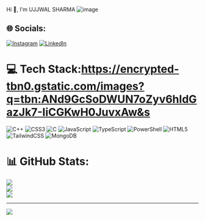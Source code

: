 Hi 👋, I'm UJJWAL SHARMA
![image](https://github.com/user-attachments/assets/923c78be-d819-4125-bd4c-9a1d19580b8b)


## 🌐 Socials:
[![Instagram](https://img.shields.io/badge/Instagram-%23E4405F.svg?logo=Instagram&logoColor=white)](https://instagram.com/sharma_ujjwal_02) [![LinkedIn](https://img.shields.io/badge/LinkedIn-%230077B5.svg?logo=linkedin&logoColor=white)](https://linkedin.com/in/www.linkedin.com/in/ujjwal22) 

# 💻 Tech Stack:https://encrypted-tbn0.gstatic.com/images?q=tbn:ANd9GcSoDWUN7oZyv6hldGazJk7-IiCGKwH0JuvxAw&s
![C++](https://img.shields.io/badge/c++-%2300599C.svg?style=for-the-badge&logo=c%2B%2B&logoColor=white) ![CSS3](https://img.shields.io/badge/css3-%231572B6.svg?style=for-the-badge&logo=css3&logoColor=white) ![C](https://img.shields.io/badge/c-%2300599C.svg?style=for-the-badge&logo=c&logoColor=white) ![JavaScript](https://img.shields.io/badge/javascript-%23323330.svg?style=for-the-badge&logo=javascript&logoColor=%23F7DF1E) ![TypeScript](https://img.shields.io/badge/typescript-%23007ACC.svg?style=for-the-badge&logo=typescript&logoColor=white) ![PowerShell](https://img.shields.io/badge/PowerShell-%235391FE.svg?style=for-the-badge&logo=powershell&logoColor=white) ![HTML5](https://img.shields.io/badge/html5-%23E34F26.svg?style=for-the-badge&logo=html5&logoColor=white) ![TailwindCSS](https://img.shields.io/badge/tailwindcss-%2338B2AC.svg?style=for-the-badge&logo=tailwind-css&logoColor=white) ![MongoDB](https://img.shields.io/badge/MongoDB-%234ea94b.svg?style=for-the-badge&logo=mongodb&logoColor=white)
# 📊 GitHub Stats:
![](https://github-readme-stats.vercel.app/api?username=ujjwal0-2&theme=radical&hide_border=true&include_all_commits=false&count_private=false)<br/>
![](https://github-readme-streak-stats.herokuapp.com/?user=ujjwal0-2&theme=radical&hide_border=true)<br/>
![](https://github-readme-stats.vercel.app/api/top-langs/?username=ujjwal0-2&theme=radical&hide_border=true&include_all_commits=false&count_private=false&layout=compact)

---
[![](https://visitcount.itsvg.in/api?id=ujjwal0-2&icon=0&color=0)](https://visitcount.itsvg.in)

<!-- Proudly created with GPRM ( https://gprm.itsvg.in ) -->
